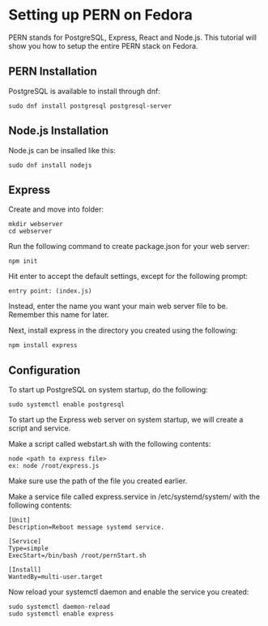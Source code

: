 # Setting up PERN on Fedora

PERN stands for PostgreSQL, Express, React and Node.js. This tutorial will show you how to setup the entire PERN stack on Fedora.

## PERN Installation

PostgreSQL is available to install through dnf:

```
sudo dnf install postgresql postgresql-server
```

## Node.js Installation

Node.js can be insalled like this:

```
sudo dnf install nodejs
```

## Express

Create and move into folder:

```
mkdir webserver
cd webserver
```

Run the following command to create package.json for your web server:
```
npm init
```
Hit enter to accept the default settings, except for the following prompt:
```
entry point: (index.js)
```
Instead, enter the name you want your main web server file to be. Remember this name for later.

Next, install express in the directory you created using the following:
```
npm install express
```

## Configuration

To start up PostgreSQL on system startup, do the following:

```
sudo systemctl enable postgresql
```


To start up the Express web server on system startup, we will create a script and service.

Make a script called webstart.sh with the following contents:
```
node <path to express file>
ex: node /root/express.js
```
Make sure use the path of the file you created earlier.


Make a service file called express.service in /etc/systemd/system/ with the following contents:
```
[Unit]
Description=Reboot message systemd service.

[Service]
Type=simple
ExecStart=/bin/bash /root/pernStart.sh

[Install]
WantedBy=multi-user.target
```

Now reload your systemctl daemon and enable the service you created:
```
sudo systemctl daemon-reload
sudo systemctl enable express
```
